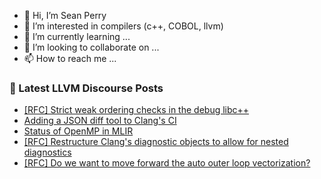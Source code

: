 - 👋 Hi, I’m Sean Perry
- 👀 I’m interested in compilers (c++, COBOL, llvm)
- 🌱 I’m currently learning ...
- 💞️ I’m looking to collaborate on ...
- 📫 How to reach me ...

<!---
s66perry/s66perry is a ✨ special ✨ repository because its `README.md` (this file) appears on your GitHub profile.
You can click the Preview link to take a look at your changes.
--->
### 📕 Latest LLVM Discourse Posts

<!-- DISCOURSE-LLVM:START -->
- [[RFC] Strict weak ordering checks in the debug libc++](https://discourse.llvm.org/t/rfc-strict-weak-ordering-checks-in-the-debug-libc/70217#post_9)
- [Adding a JSON diff tool to Clang&#39;s CI](https://discourse.llvm.org/t/adding-a-json-diff-tool-to-clangs-ci/70174#post_8)
- [Status of OpenMP in MLIR](https://discourse.llvm.org/t/status-of-openmp-in-mlir/70250#post_1)
- [[RFC] Restructure Clang&#39;s diagnostic objects to allow for nested diagnostics](https://discourse.llvm.org/t/rfc-restructure-clangs-diagnostic-objects-to-allow-for-nested-diagnostics/70249#post_3)
- [[RFC] Do we want to move forward the auto outer loop vectorization?](https://discourse.llvm.org/t/rfc-do-we-want-to-move-forward-the-auto-outer-loop-vectorization/69903#post_6)
<!-- DISCOURSE-LLVM:END -->
